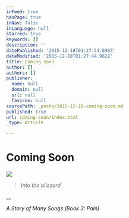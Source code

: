 ```yaml
---
inFeed: true
hasPage: true
inNav: false
inLanguage: null
starred: true
keywords: []
description: ''
datePublished: '2015-12-18T01:27:54.698Z'
dateModified: '2015-12-18T01:27:44.962Z'
title: Coming Soon
author: []
authors: []
publisher:
  name: null
  domain: null
  url: null
  favicon: null
sourcePath: _posts/2015-12-18-coming-soon.md
published: true
url: coming-soon/index.html
_type: Article

---
```

# Coming Soon
![](https://the-grid-user-content.s3-us-west-2.amazonaws.com/687bbb54-e1f8-42ad-9359-ada5321c0c71.png)

> _Into the blizzard_

__

_A Story of Many Songs (Book 3: Pain)_